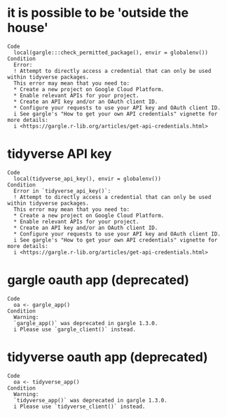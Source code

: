 # it is possible to be 'outside the house'

    Code
      local(gargle:::check_permitted_package(), envir = globalenv())
    Condition
      Error:
      ! Attempt to directly access a credential that can only be used within tidyverse packages.
      This error may mean that you need to:
      * Create a new project on Google Cloud Platform.
      * Enable relevant APIs for your project.
      * Create an API key and/or an OAuth client ID.
      * Configure your requests to use your API key and OAuth client ID.
      i See gargle's "How to get your own API credentials" vignette for more details:
      i <https://gargle.r-lib.org/articles/get-api-credentials.html>

# tidyverse API key

    Code
      local(tidyverse_api_key(), envir = globalenv())
    Condition
      Error in `tidyverse_api_key()`:
      ! Attempt to directly access a credential that can only be used within tidyverse packages.
      This error may mean that you need to:
      * Create a new project on Google Cloud Platform.
      * Enable relevant APIs for your project.
      * Create an API key and/or an OAuth client ID.
      * Configure your requests to use your API key and OAuth client ID.
      i See gargle's "How to get your own API credentials" vignette for more details:
      i <https://gargle.r-lib.org/articles/get-api-credentials.html>

# gargle oauth app (deprecated)

    Code
      oa <- gargle_app()
    Condition
      Warning:
      `gargle_app()` was deprecated in gargle 1.3.0.
      i Please use `gargle_client()` instead.

# tidyverse oauth app (deprecated)

    Code
      oa <- tidyverse_app()
    Condition
      Warning:
      `tidyverse_app()` was deprecated in gargle 1.3.0.
      i Please use `tidyverse_client()` instead.

